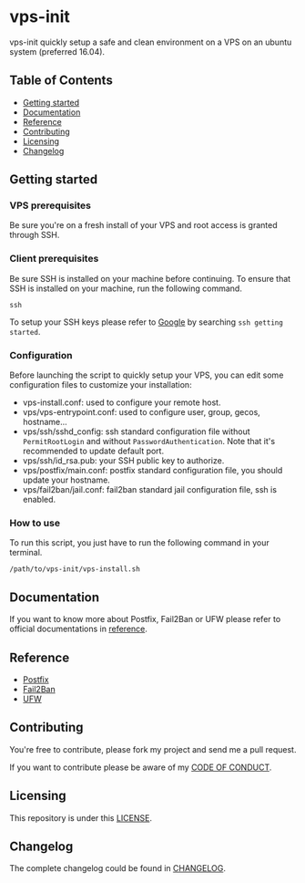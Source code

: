 # vps-init

vps-init quickly setup a safe and clean environment on a VPS on an ubuntu system (preferred 16.04).

## Table of Contents

*   [Getting started](#getting_started)
*   [Documentation](#documentation)
*   [Reference](#reference)
*   [Contributing](#contributing)
*   [Licensing](#licensing)
*   [Changelog](#changelog)

## Getting started

### VPS prerequisites

Be sure you're on a fresh install of your VPS and root access is granted through SSH.

### Client prerequisites

Be sure SSH is installed on your machine before continuing. To ensure that SSH is installed on your machine, run the following command.

``` shell
ssh
```

To setup your SSH keys please refer to [Google][google] by searching `ssh getting started`.

### Configuration

Before launching the script to quickly setup your VPS, you can edit some configuration files to customize your installation:

*   vps-install.conf: used to configure your remote host.
*   vps/vps-entrypoint.conf: used to configure user, group, gecos, hostname...
*   vps/ssh/sshd_config: ssh standard configuration file without `PermitRootLogin` and without `PasswordAuthentication`. Note that it's recommended to update default port.
*   vps/ssh/id_rsa.pub: your SSH public key to authorize.
*   vps/postfix/main.conf: postfix standard configuration file, you should update your hostname.
*   vps/fail2ban/jail.conf: fail2ban standard jail configuration file, ssh is enabled.

### How to use

To run this script, you just have to run the following command in your terminal.

``` shell
/path/to/vps-init/vps-install.sh
```

## Documentation

If you want to know more about Postfix, Fail2Ban or UFW please refer to official documentations in [reference](#reference).

## Reference

*   [Postfix][postfix]
*   [Fail2Ban][fail2ban]
*   [UFW][ufw]

## Contributing

You're free to contribute, please fork my project and send me a pull request.

If you want to contribute please be aware of my [CODE OF CONDUCT][code_of_conduct].

## Licensing

This repository is under this [LICENSE][license].

## Changelog

The complete changelog could be found in [CHANGELOG][changelog].

[google]: https://www.google.com/search?q=ssh+getting+started
[postfix]: http://www.postfix.org/
[fail2ban]: https://www.fail2ban.org/wiki/index.php/Main_Page
[ufw]: https://wiki.ubuntu.com/UncomplicatedFirewall
[code_of_conduct]: CODE_OF_CONDUCT.md
[license]: LICENSE.md
[changelog]: CHANGELOG.md
